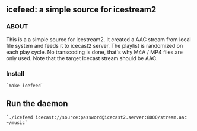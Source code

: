 ## icefeed: a simple source for icestream2

### ABOUT  

This is a a simple source for icestream2.
It created a AAC stream from local file system and feeds it to icecast2 server.
The playlist is randomized on each play cycle.
No transcoding is done, that's why M4A / MP4 files are only used.
Note that the target Icecast stream should be AAC.

### Install

    `make icefeed`

## Run the daemon

    `./icefeed icecast://source:password@icecast2.server:8000/stream.aac ~/music`
